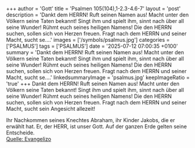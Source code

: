 +++
author = 'Gott'
title = 'Psalmen 105(104),1-2.3-4.6-7'
layout = 'post'
description = 'Dankt dem HERRN! Ruft seinen Namen aus! Macht unter den Völkern seine Taten bekannt! Singt ihm und spielt ihm, sinnt nach über all seine Wunder! Rühmt euch seines heiligen Namens! Die den HERRN suchen, sollen sich von Herzen freuen. Fragt nach dem HERRN und seiner Macht, sucht se....'
images = ['/symbols/psalmus.jpg']
categories = ['PSALMUS']
tags = ['PSALMUS']
date = '2025-07-12 07:00:35 +0100'
summary = 'Dankt dem HERRN! Ruft seinen Namen aus! Macht unter den Völkern seine Taten bekannt! Singt ihm und spielt ihm, sinnt nach über all seine Wunder! Rühmt euch seines heiligen Namens! Die den HERRN suchen, sollen sich von Herzen freuen. Fragt nach dem HERRN und seiner Macht, sucht se....'
linkedsummaryImage = 'psalmus.jpg'
keepImageRatio = 'true'
+++
Dankt dem HERRN! Ruft seinen Namen aus! Macht unter den Völkern seine Taten bekannt!
Singt ihm und spielt ihm, sinnt nach über all seine Wunder!
Rühmt euch seines heiligen Namens! Die den HERRN suchen, sollen sich von Herzen freuen.
Fragt nach dem HERRN und seiner Macht, sucht sein Angesicht allezeit!

Ihr Nachkommen seines Knechtes Abraham, ihr Kinder Jakobs, die er erwählt hat.<!--more-->
Er, der HERR, ist unser Gott. Auf der ganzen Erde gelten seine Entscheide.<br> [Quelle: Evangelizo](https://evangeliumtagfuertag.org/DE/gospel)